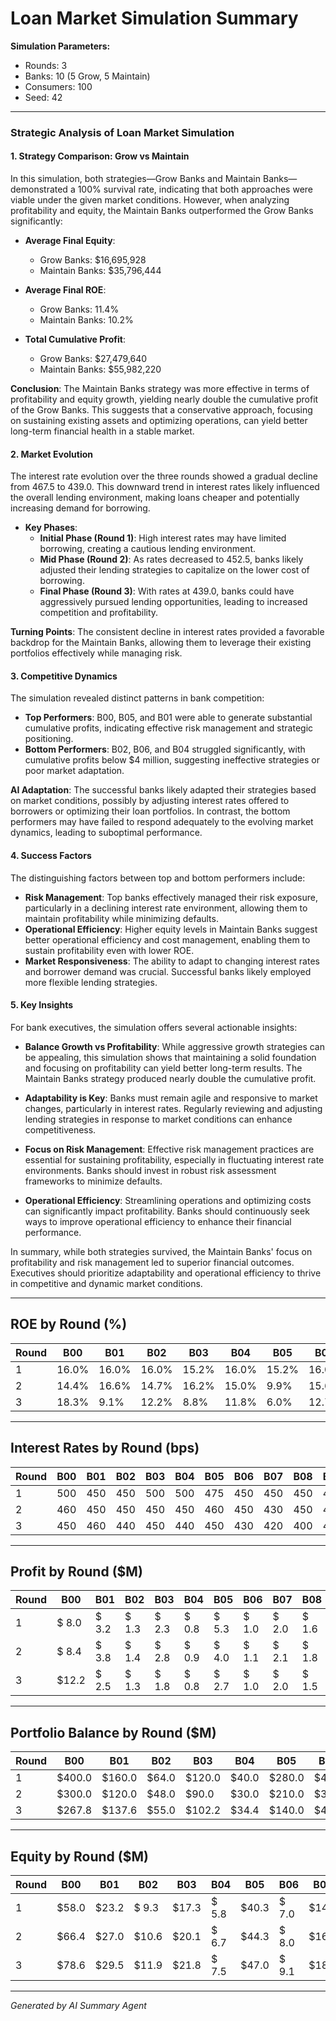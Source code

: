 # Loan Market Simulation Summary

**Simulation Parameters:**
- Rounds: 3
- Banks: 10 (5 Grow, 5 Maintain)
- Consumers: 100
- Seed: 42

---

### Strategic Analysis of Loan Market Simulation

#### 1. Strategy Comparison: Grow vs Maintain

In this simulation, both strategies—Grow Banks and Maintain Banks—demonstrated a 100% survival rate, indicating that both approaches were viable under the given market conditions. However, when analyzing profitability and equity, the Maintain Banks outperformed the Grow Banks significantly:

- **Average Final Equity**: 
  - Grow Banks: $16,695,928
  - Maintain Banks: $35,796,444

- **Average Final ROE**: 
  - Grow Banks: 11.4%
  - Maintain Banks: 10.2%

- **Total Cumulative Profit**: 
  - Grow Banks: $27,479,640
  - Maintain Banks: $55,982,220

**Conclusion**: The Maintain Banks strategy was more effective in terms of profitability and equity growth, yielding nearly double the cumulative profit of the Grow Banks. This suggests that a conservative approach, focusing on sustaining existing assets and optimizing operations, can yield better long-term financial health in a stable market.

#### 2. Market Evolution

The interest rate evolution over the three rounds showed a gradual decline from 467.5 to 439.0. This downward trend in interest rates likely influenced the overall lending environment, making loans cheaper and potentially increasing demand for borrowing.

- **Key Phases**:
  - **Initial Phase (Round 1)**: High interest rates may have limited borrowing, creating a cautious lending environment.
  - **Mid Phase (Round 2)**: As rates decreased to 452.5, banks likely adjusted their lending strategies to capitalize on the lower cost of borrowing.
  - **Final Phase (Round 3)**: With rates at 439.0, banks could have aggressively pursued lending opportunities, leading to increased competition and profitability.

**Turning Points**: The consistent decline in interest rates provided a favorable backdrop for the Maintain Banks, allowing them to leverage their existing portfolios effectively while managing risk.

#### 3. Competitive Dynamics

The simulation revealed distinct patterns in bank competition:

- **Top Performers**: B00, B05, and B01 were able to generate substantial cumulative profits, indicating effective risk management and strategic positioning.
- **Bottom Performers**: B02, B06, and B04 struggled significantly, with cumulative profits below $4 million, suggesting ineffective strategies or poor market adaptation.

**AI Adaptation**: The successful banks likely adapted their strategies based on market conditions, possibly by adjusting interest rates offered to borrowers or optimizing their loan portfolios. In contrast, the bottom performers may have failed to respond adequately to the evolving market dynamics, leading to suboptimal performance.

#### 4. Success Factors

The distinguishing factors between top and bottom performers include:

- **Risk Management**: Top banks effectively managed their risk exposure, particularly in a declining interest rate environment, allowing them to maintain profitability while minimizing defaults.
- **Operational Efficiency**: Higher equity levels in Maintain Banks suggest better operational efficiency and cost management, enabling them to sustain profitability even with lower ROE.
- **Market Responsiveness**: The ability to adapt to changing interest rates and borrower demand was crucial. Successful banks likely employed more flexible lending strategies.

#### 5. Key Insights

For bank executives, the simulation offers several actionable insights:

- **Balance Growth vs Profitability**: While aggressive growth strategies can be appealing, this simulation shows that maintaining a solid foundation and focusing on profitability can yield better long-term results. The Maintain Banks strategy produced nearly double the cumulative profit.
  
- **Adaptability is Key**: Banks must remain agile and responsive to market changes, particularly in interest rates. Regularly reviewing and adjusting lending strategies in response to market conditions can enhance competitiveness.

- **Focus on Risk Management**: Effective risk management practices are essential for sustaining profitability, especially in fluctuating interest rate environments. Banks should invest in robust risk assessment frameworks to minimize defaults.

- **Operational Efficiency**: Streamlining operations and optimizing costs can significantly impact profitability. Banks should continuously seek ways to improve operational efficiency to enhance their financial performance.

In summary, while both strategies survived, the Maintain Banks' focus on profitability and risk management led to superior financial outcomes. Executives should prioritize adaptability and operational efficiency to thrive in competitive and dynamic market conditions.

---

## ROE by Round (%)

| Round | B00 | B01 | B02 | B03 | B04 | B05 | B06 | B07 | B08 | B09 |
|-------|------|------|------|------|------|------|------|------|------|------|
|     1 | 16.0% | 16.0% | 16.0% | 15.2% | 16.0% | 15.2% | 16.0% | 16.8% | 16.0% | 15.2% |
|     2 | 14.4% | 16.6% | 14.7% | 16.2% | 15.0% | 9.9% | 15.6% | 15.0% | 15.9% | 9.9% |
|     3 | 18.3% | 9.1% | 12.2% | 8.8% | 11.8% | 6.0% | 12.7% | 12.1% | 10.8% | 6.0% |

---

## Interest Rates by Round (bps)

| Round | B00 | B01 | B02 | B03 | B04 | B05 | B06 | B07 | B08 | B09 |
|-------|------|------|------|------|------|------|------|------|------|------|
|     1 | 500 | 450 | 450 | 500 | 500 | 475 | 450 | 450 | 450 | 450 |
|     2 | 460 | 450 | 450 | 450 | 450 | 460 | 450 | 430 | 450 | 475 |
|     3 | 450 | 460 | 440 | 450 | 440 | 450 | 430 | 420 | 400 | 450 |

---

## Profit by Round ($M)

| Round | B00 | B01 | B02 | B03 | B04 | B05 | B06 | B07 | B08 | B09 |
|-------|------|------|------|------|------|------|------|------|------|------|
|     1 | $ 8.0 | $ 3.2 | $ 1.3 | $ 2.3 | $ 0.8 | $ 5.3 | $ 1.0 | $ 2.0 | $ 1.6 | $ 2.7 |
|     2 | $ 8.4 | $ 3.8 | $ 1.4 | $ 2.8 | $ 0.9 | $ 4.0 | $ 1.1 | $ 2.1 | $ 1.8 | $ 2.1 |
|     3 | $12.2 | $ 2.5 | $ 1.3 | $ 1.8 | $ 0.8 | $ 2.7 | $ 1.0 | $ 2.0 | $ 1.5 | $ 1.4 |

---

## Portfolio Balance by Round ($M)

| Round | B00 | B01 | B02 | B03 | B04 | B05 | B06 | B07 | B08 | B09 |
|-------|------|------|------|------|------|------|------|------|------|------|
|     1 | $400.0 | $160.0 | $64.0 | $120.0 | $40.0 | $280.0 | $48.0 | $96.0 | $80.0 | $144.0 |
|     2 | $300.0 | $120.0 | $48.0 | $90.0 | $30.0 | $210.0 | $36.0 | $72.0 | $60.0 | $108.0 |
|     3 | $267.8 | $137.6 | $55.0 | $102.2 | $34.4 | $140.0 | $41.3 | $83.3 | $68.7 | $72.0 |

---

## Equity by Round ($M)

| Round | B00 | B01 | B02 | B03 | B04 | B05 | B06 | B07 | B08 | B09 |
|-------|------|------|------|------|------|------|------|------|------|------|
|     1 | $58.0 | $23.2 | $ 9.3 | $17.3 | $ 5.8 | $40.3 | $ 7.0 | $14.0 | $11.6 | $20.7 |
|     2 | $66.4 | $27.0 | $10.6 | $20.1 | $ 6.7 | $44.3 | $ 8.0 | $16.1 | $13.4 | $22.8 |
|     3 | $78.6 | $29.5 | $11.9 | $21.8 | $ 7.5 | $47.0 | $ 9.1 | $18.1 | $14.9 | $24.2 |

---

*Generated by AI Summary Agent*

